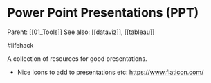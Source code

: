 # Power Point Presentations (PPT)

Parent: [[01_Tools]]
See also: [[dataviz]], [[tableau]]

#lifehack


A collection of resources for good presentations.

* Nice icons to add to presentations etc: https://www.flaticon.com/